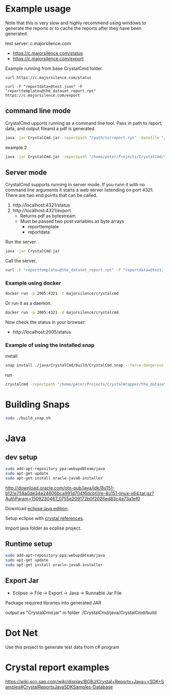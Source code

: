 # Example usage

Note that this is very slow and highly recommend using windows to generate the reports or to cache the reports after they have been generated.

test server: c.majorsilence.com
* https://c.majorsilence.com/status
* https://c.majorsilence.com/export

Example running from base CrystalCmd folder.

```
curl https://c.majorsilence.com/status

curl -F "reportdata=@test.json" -F "reporttemplate=@the_dataset_report.rpt" https://c.majorsilence.com/export
```

## command line mode

CrystalCmd upports running as a command line tool. Pass in path to report, data, and output fileand a pdf is generated.

```bash
java -jar CrystalCmd.jar -reportpath "/path/to/report.rpt" -datafile "/path/to/data.json" -outpath "/path/to/generated/file.pdf"
```

example 2

```bash
java -jar CrystalCmd.jar -reportpath "/home/peter/Projects/CrystalCmd/the_dataset_report.rpt" -datafile "/home/peter/Projects/CrystalCmd/test.json" -outpath "/home/peter/Projects/CrystalCmd/java/CrystalCmd/build/output.pdf"
```

## Server mode

CrystalCmd supports running in server mode.  If you runn it with no command line arguments it
starts a web server listending on port 4321.  There are two end points that can be called.

1. http://localhost:4321/status
1. http://localhost:4321/export
    * Returns pdf as bytestream
    * Must be passed two post variables as byte arrays
        * reporttemplate
        * reportdata

Run the server.

```bash
java -jar CrystalCmd.jar
```

Call the server.

```bash
curl -F "reporttemplate=@the_dataset_report.rpt" -F "reportdata=@test.json" http://localhost:4321/export > myoutputfile.pdf
```

### Example using docker

```bash
docker run -p 2005:4321 -t majorsilence/crystalcmd
```

Or run it as a daemon.
```bash
docker run -p 2005:4321 -d majorsilence/crystalcmd
```




Now check the status in your browser:
* http://localhost:2005/status


### Example of using the installed snap

install
```bash
snap install ./java/CrystalCmd/build/CrystalCmd.snap --force-dangerous --classic
```

run
```bash
crystalcmd -reportpath "/home/peter/Projects/CrystalWrapper/the_dataset_report.rpt" -datafile "/home/peter/Projects/CrystalWrapper/test.json" -outpath "/home/peter/Projects/CrystalWrapper/Java/build/output.pdf"
```

# Building Snaps

```bash
sudo ./build_snap.sh
```


# Java

## dev setup

```bash
sudo add-apt-repository ppa:webupd8team/java
sudo apt-get update
sudo apt-get install oracle-java8-installer
```

http://download.oracle.com/otn-pub/java/jdk/8u151-b12/e758a0de34e24606bca991d704f6dcbf/jre-8u151-linux-x64.tar.gz?AuthParam=1509230467_0755e209172b0f2026ed83c4a73a1ef0

Download [eclipse java edition](http://www.eclipse.org/downloads/eclipse-packages/).

Setup eclipse with [crystal references](https://archive.sap.com/documents/docs/DOC-29757).

Import java folder as ecplise project.

## Runtime setup

```bash
sudo add-apt-repository ppa:webupd8team/java
sudo apt-get update
sudo apt-get install oracle-java8-installer
```

## Export Jar
* Eclipse -> File -> Export -> Java -> Runnable Jar File

Package required libraries into generated JAR

output as "CrystalCmd.jar" in folder ./CrystalCmd/java/CrystalCmd/build


# Dot Net

Use this project to generate test data from c# program

# Crystal report examples

https://wiki.scn.sap.com/wiki/display/BOBJ/Crystal+Reports+Java++SDK+Samples#CrystalReportsJavaSDKSamples-Database
